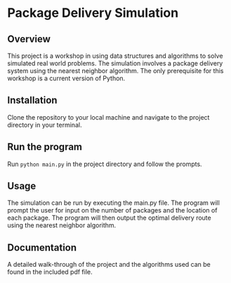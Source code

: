 <h1>Package Delivery Simulation</h1>
<h2>Overview</h2>
<p>This project is a workshop in using data structures and algorithms to solve simulated real world problems. The simulation involves a package delivery system using the nearest neighbor algorithm. The only prerequisite for this workshop is a current version of Python.</p>
<h2>Installation</h2>
<p>Clone the repository to your local machine and navigate to the project directory in your terminal.</p>
<h2>Run the program</h2>
<p>Run <code>python main.py</code> in the project directory and follow the prompts.</p>
<h2>Usage</h2>
<p>The simulation can be run by executing the main.py file. The program will prompt the user for input on the number of packages and the location of each package. The program will then output the optimal delivery route using the nearest neighbor algorithm.</p>
<h2>Documentation</h2>
<p>A detailed walk-through of the project and the algorithms used can be found in the included pdf file.</p>
